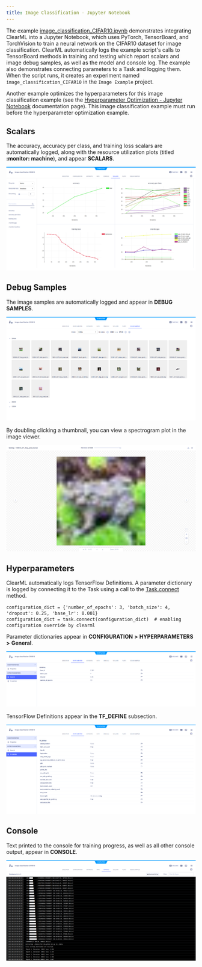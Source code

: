 ```yaml
---
title: Image Classification - Jupyter Notebook
---
```


The example [image_classification_CIFAR10.ipynb](https://github.com/allegroai/clearml/blob/master/examples/frameworks/pytorch/notebooks/image/image_classification_CIFAR10.ipynb) 
demonstrates integrating ClearML into a Jupyter Notebook, which uses PyTorch, TensorBoard, and TorchVision to train a 
neural network on the CIFAR10 dataset for image classification. ClearML automatically logs the example script's 
calls to TensorBoard methods in training and testing which report scalars and image debug samples, as well as the model 
and console log. The example also demonstrates connecting parameters to a Task and logging them. When the script runs, 
it creates an experiment named `image_classification_CIFAR10` in the `Image Example` project.

Another example optimizes the hyperparameters for this image classification example (see the [Hyperparameter Optimization - Jupyter Notebook](hyperparameter_search.md) documentation page). This image classification example must run before the hyperparameter optimization example.

## Scalars

The accuracy, accuracy per class, and training loss scalars are automatically logged, along with the resource utilization plots (titled **:monitor: machine**), and appear **SCALARS**.

![image](../../../../../img/examples_image_classification_CIFAR10_05.png)

## Debug Samples

The image samples are automatically logged and appear in **DEBUG SAMPLES**.

![image](../../../../../img/examples_image_classification_CIFAR10_07.png)

By doubling clicking a thumbnail, you can view a spectrogram plot in the image viewer.

![image](../../../../../img/examples_image_classification_CIFAR10_06.png)

## Hyperparameters

ClearML automatically logs TensorFlow Definitions. A parameter dictionary is logged by connecting it to the Task using 
a call to the [Task.connect](../../../../../references/sdk/task.md#connect) method.

    configuration_dict = {'number_of_epochs': 3, 'batch_size': 4, 'dropout': 0.25, 'base_lr': 0.001}
    configuration_dict = task.connect(configuration_dict)  # enabling configuration override by clearml

Parameter dictionaries appear in **CONFIGURATION** **>** **HYPERPARAMETERS** **>** **General**.

![image](../../../../../img/examples_image_classification_CIFAR10_01.png)

TensorFlow Definitions appear in the **TF_DEFINE** subsection.

![image](../../../../../img/examples_image_classification_CIFAR10_01a.png)

## Console

Text printed to the console for training progress, as well as all other console output, appear in **CONSOLE**.

![image](../../../../../img/examples_image_classification_CIFAR10_04.png)